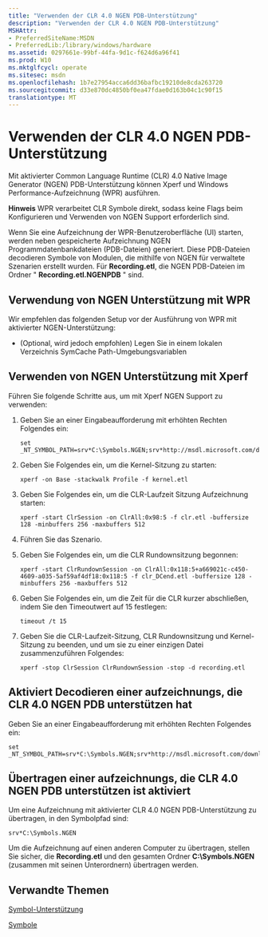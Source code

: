 ```yaml
---
title: "Verwenden der CLR 4.0 NGEN PDB-Unterstützung"
description: "Verwenden der CLR 4.0 NGEN PDB-Unterstützung"
MSHAttr:
- PreferredSiteName:MSDN
- PreferredLib:/library/windows/hardware
ms.assetid: 0297661e-99bf-44fa-9d1c-f624d6a96f41
ms.prod: W10
ms.mktglfcycl: operate
ms.sitesec: msdn
ms.openlocfilehash: 1b7e27954acca6dd36bafbc19210de8cda263720
ms.sourcegitcommit: d33e870dc4850bf0ea47fdae0d163b04c1c90f15
translationtype: MT
---
```

# <a name="using-clr-40-ngen-pdb-support"></a>Verwenden der CLR 4.0 NGEN PDB-Unterstützung


Mit aktivierter Common Language Runtime (CLR) 4.0 Native Image Generator (NGEN) PDB-Unterstützung können Xperf und Windows Performance-Aufzeichnung (WPR) ausführen.

**Hinweis**  WPR verarbeitet CLR Symbole direkt, sodass keine Flags beim Konfigurieren und Verwenden von NGEN Support erforderlich sind.

 

Wenn Sie eine Aufzeichnung der WPR-Benutzeroberfläche (UI) starten, werden neben gespeicherte Aufzeichnung NGEN Programmdatenbankdateien (PDB-Dateien) generiert. Diese PDB-Dateien decodieren Symbole von Modulen, die mithilfe von NGEN für verwaltete Szenarien erstellt wurden. Für **Recording.etl**, die NGEN PDB-Dateien im Ordner " **Recording.etl.NGENPDB** " sind.

## <a name="using-ngen-support-with-wpr"></a>Verwendung von NGEN Unterstützung mit WPR


Wir empfehlen das folgenden Setup vor der Ausführung von WPR mit aktivierter NGEN-Unterstützung:

-   (Optional, wird jedoch empfohlen) Legen Sie in einem lokalen Verzeichnis SymCache Path-Umgebungsvariablen

## <a name="using-ngen-support-with-xperf"></a>Verwenden von NGEN Unterstützung mit Xperf


Führen Sie folgende Schritte aus, um mit Xperf NGEN Support zu verwenden:

1.  Geben Sie an einer Eingabeaufforderung mit erhöhten Rechten Folgendes ein:

    ``` syntax
    set _NT_SYMBOL_PATH=srv*C:\Symbols.NGEN;srv*http://msdl.microsoft.com/download/symbols
    ```

2.  Geben Sie Folgendes ein, um die Kernel-Sitzung zu starten:

    ``` syntax
    xperf -on Base -stackwalk Profile -f kernel.etl
    ```

3.  Geben Sie Folgendes ein, um die CLR-Laufzeit Sitzung Aufzeichnung starten:

    ``` syntax
    xperf -start ClrSession -on ClrAll:0x98:5 -f clr.etl -buffersize 128 -minbuffers 256 -maxbuffers 512
    ```

4.  Führen Sie das Szenario.

5.  Geben Sie Folgendes ein, um die CLR Rundownsitzung begonnen:

    ``` syntax
    xperf -start ClrRundownSession -on ClrAll:0x118:5+a669021c-c450-4609-a035-5af59af4df18:0x118:5 -f clr_DCend.etl -buffersize 128 -minbuffers 256 -maxbuffers 512
    ```

6.  Geben Sie Folgendes ein, um die Zeit für die CLR kurzer abschließen, indem Sie den Timeoutwert auf 15 festlegen:

    ``` syntax
    timeout /t 15
    ```

7.  Geben Sie die CLR-Laufzeit-Sitzung, CLR Rundownsitzung und Kernel-Sitzung zu beenden, und um sie zu einer einzigen Datei zusammenzuführen Folgendes:

    ``` syntax
    xperf -stop ClrSession ClrRundownSession -stop -d recording.etl
    ```

## <a name="decoding-a-recording-that-has-clr-40-ngen-pdb-support-enabled"></a>Aktiviert Decodieren einer aufzeichnungs, die CLR 4.0 NGEN PDB unterstützen hat


Geben Sie an einer Eingabeaufforderung mit erhöhten Rechten Folgendes ein:

``` syntax
set _NT_SYMBOL_PATH=srv*C:\Symbols.NGEN;srv*http://msdl.microsoft.com/download/symbols
```

## <a name="transferring-a-recording-that-has-clr-40-ngen-pdb-support-enabled"></a>Übertragen einer aufzeichnungs, die CLR 4.0 NGEN PDB unterstützen ist aktiviert


Um eine Aufzeichnung mit aktivierter CLR 4.0 NGEN PDB-Unterstützung zu übertragen, in den Symbolpfad sind:

``` syntax
srv*C:\Symbols.NGEN
```

Um die Aufzeichnung auf einen anderen Computer zu übertragen, stellen Sie sicher, die **Recording.etl** und den gesamten Ordner **C:\\Symbols.NGEN** (zusammen mit seinen Unterordnern) übertragen werden.

## <a name="related-topics"></a>Verwandte Themen


[Symbol-Unterstützung](symbol-support.md)

[Symbole](symbols.md)

 

 







